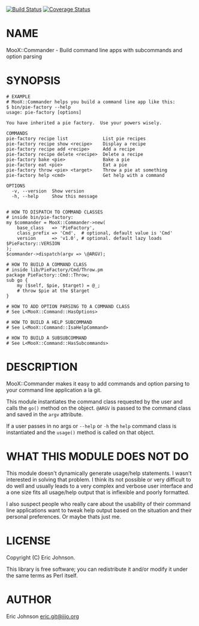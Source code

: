 [![Build Status](https://travis-ci.org/kablamo/MooX-Commander.svg?branch=master)](https://travis-ci.org/kablamo/MooX-Commander) [![Coverage Status](https://img.shields.io/coveralls/kablamo/MooX-Commander/master.svg)](https://coveralls.io/r/kablamo/MooX-Commander?branch=master)
# NAME

MooX::Commander - Build command line apps with subcommands and option parsing

# SYNOPSIS

    # EXAMPLE
    # MooX::Commander helps you build a command line app like this:
    $ bin/pie-factory --help
    usage: pie-factory [options]

    You have inherited a pie factory.  Use your powers wisely.
    
    COMMANDS
    pie-factory recipe list             List pie recipes
    pie-factory recipe show <recipe>    Display a recipe
    pie-factory recipe add <recipe>     Add a recipe
    pie-factory recipe delete <recipe>  Delete a recipe
    pie-factory bake <pie>              Bake a pie
    pie-factory eat <pie>               Eat a pie
    pie-factory throw <pie> <target>    Throw a pie at something
    pie-factory help <cmd>              Get help with a command

    OPTIONS
      -v, --version  Show version
      -h, --help     Show this message

    
    # HOW TO DISPATCH TO COMMAND CLASSES
    # inside bin/pie-factory:
    my $commander = MooX::Commander->new(
        base_class   => 'PieFactory',
        class_prefix => 'Cmd',  # optional, default value is 'Cmd'
        version      => 'v1.0', # optional. default lazy loads $PieFactory::VERSION
    );
    $commander->dispatch(argv => \@ARGV);

    # HOW TO BUILD A COMMAND CLASS
    # inside lib/PieFactory/Cmd/Throw.pm
    package PieFactory::Cmd::Throw;
    sub go {
        my ($self, $pie, $target) = @_;
        # throw $pie at the $target
    }

    # HOW TO ADD OPTION PARSING TO A COMMAND CLASS
    # See L<MooX::Command::HasOptions>

    # HOW TO BUILD A HELP SUBCOMMAND
    # See L<MooX::Command::IsaHelpCommand>

    # HOW TO BUILD A SUBSUBCOMMAND
    # See L<MooX::Command::HasSubcommands>

# DESCRIPTION

MooX::Commander makes it easy to add commands and option parsing to your
command line application a la git.  

This module instantiates the command class requested by the user and calls the
`go()` method on the object.  `@ARGV` is passed to the command class
and saved in the `argv` attribute.

If a user passes in no args or `--help` or `-h` the `help` command class is 
instantiated and the `usage()` method is called on that object.

# WHAT THIS MODULE DOES NOT DO

This module doesn't dynamically generate usage/help statements.  I wasn't
interested in solving that problem.  I think its not possible or very difficult
to do well and usually leads to a very complex and verbose user interface and a
one size fits all usage/help output that is inflexible and poorly formatted.  

I also suspect people who really care about the usability of their command line
applications want to tweak help output based on the situation and their
personal preferences.  Or maybe thats just me.

# LICENSE

Copyright (C) Eric Johnson.

This library is free software; you can redistribute it and/or modify
it under the same terms as Perl itself.

# AUTHOR

Eric Johnson <eric.git@iijo.org>
